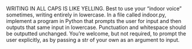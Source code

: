 WRITING IN ALL CAPS IS LIKE YELLING.
Best to use your “indoor voice” sometimes, writing entirely in lowercase.
In a file called indoor.py, implement a program in Python that prompts the user for input and then outputs that same input in lowercase. 
Punctuation and whitespace should be outputted unchanged. 
You’re welcome, but not required, to prompt the user explicitly, as by passing a str of your own as an argument to input.
